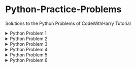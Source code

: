 # Python-Practice-Problems
Solutions to the Python Problems of CodeWithHarry Tutorial

<details>
    <summary>Python Problem 1</summary>
  <br>
  Problem : Input age or (year of birth) from the user and tell them the year when they will become 100 years old.
Also user may provide year(optional) and your program able to tell the age of user on that particular year.
<br><br>
    
For example:

```
Enter age or year of birth: 17
enter year on which you want to know your age(Optional): 2004
You will be 100 years old in 2106
You are not born in the year 2004 :)
```
  <br>
    
Notes:
- User can input any of the age(or year of birth) and your program should run on both types of input.
- if user enter the year (for which year he want to know his age) which is less than his birth year than your program should say (you are not born on that year)
- means you have to handle some types of error even if user entered something wrong!

Solution : [Click here](https://github.com/mistabaaz/Python-Practice-Problems/blob/main/py1_age_calc.py)
  
  ---
</details>


<details>
    <summary>Python Problem 2</summary>
  <br>
  Problem : Harry got n number of apples and he want to distribute it in some students. Your program should ask the range of students and give output as how much apple can he distribute to the students.Your program should also suggest them to buy or donate apple if it is less or excessive respectively.
<br><br>
    
For example:

```
enter how many apples harry got : 4
enter range of students :
enter minimum no. of Students : 1
enter maximum no. of students : 3
yes , harry can divide 4 apples in 1 students.
each students will get 4 apples
yes , harry can divide 4 apples in 2 students.
each students will get 2 apples
yes , harry can divide 4 apples in 3 students.
but you have to donate 1 apples (>_<)
then , each students will get 1 apples
```
  <br>
    
Notes:
- You have to handle all types of error like
- if there are 4 apples and you have to distribute in 5 students so your program shoud say harry have to buy 1 apple more and then everyone can get 1 apple.
- and if there are 5 apples and you have to distribute in 2 students then your program should say donate 1 apple to someone needy then everyone get 2 apples.

Solution : [Click here](https://github.com/mistabaaz/Python-Practice-Problems/blob/main/py2_apple_div.py)
  
  ---
</details>


<details>
    <summary>Python Problem 3</summary>
  <br>  
    
  Problem : Take a list of diffrent food from the user and reverse the list using three methods.
  - using slicing method
  - using a built-in function
  - using for loop
    
Note : reverse list have to be same for all the three mehods

Solution : [Click here](https://github.com/mistabaaz/Python-Practice-Problems/blob/main/py3_reverse_food_items.py)
  
  ---
</details>

<details>
    <summary>Python Problem 4</summary>
  <br>  
    
  Problem : Take input from user (as many as user wants) and print next palindrome numbers.
<br><br>
    
For example:

```
enter how many numbers you want to input : 4
enter number for 1 test case :8
enter number for 2 test case :99
enter number for 3 test case :43
enter number for 4 test case :67

after 8 next pallindrome number is 9
after 99 next pallindrome number is 101
after 43 next pallindrome number is 44
after 67 next pallindrome number is 77
```    
  <br>
    
Notes : 
- User can provide numbers as much as they want to be.
- Pallindrome number is a number which looks same from reading both the sides.
- for example : 111,44,77,121 etc they readed same from both sides

Solution : [Click here](https://github.com/mistabaaz/Python-Practice-Problems/blob/main/py4_next_pallindrome.py)
  
  ---
</details>

<details>
    <summary>Python Problem 5</summary>
  <br>  
    
  Problem : Take a list from user and pallindromify the list.
<br><br>
    
For example:

```
enter no of elements in list :4
enter element number 1:54
enter element number 2:7
enter element number 3:96
enter element number 4:4
pallindromified list is :
[55, 7, 99, 4]
```    
  <br>
    
Notes : 
- palindromify the numbers of the list only if the number is greater than 10.
- palindromify means next pallindrome of the given number.

Solution : [Click here](https://github.com/mistabaaz/Python-Practice-Problems/blob/main/py5_pallindrome_list.py)
  
  ---
</details>

<details>
    <summary>Python Problem 6</summary>
  <br>  
    Something Special (•‿•)
    
  ---
</details>
